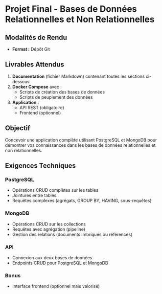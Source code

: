 # Projet Final - Bases de Données Relationnelles et Non Relationnelles

## Modalités de Rendu

- **Format :** Dépôt Git

## Livrables Attendus

1. **Documentation** (fichier Markdown) contenant toutes les sections ci-dessous
2. **Docker Compose** avec :
    - Scripts de création des bases de données
    - Scripts de peuplement des données
3. **Application** :
    - API REST (obligatoire)
    - Frontend (optionnel)

## Objectif

Concevoir une application complète utilisant PostgreSQL et MongoDB pour démontrer vos connaissances dans les bases de données relationnelles et non relationnelles.

## Exigences Techniques

### PostgreSQL

- Opérations CRUD complètes sur les tables
- Jointures entre tables
- Requêtes complexes (agrégats, GROUP BY, HAVING, sous-requêtes)

### MongoDB

- Opérations CRUD sur les collections
- Requêtes avec agrégation (pipeline)
- Gestion des relations (documents imbriqués ou références)

### API

- Connexion aux deux bases de données
- Endpoints CRUD pour PostgreSQL et MongoDB

### Bonus

- Interface frontend (optionnel mais valorisé)